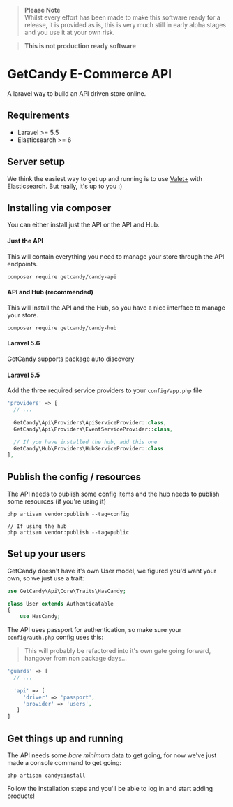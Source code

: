 
> **Please Note**  
> Whilst every effort has been made to make this software ready for a release, it is provided as is, this is very much still in early alpha stages and you use it at your own risk.  

> **This is not production ready software**

# GetCandy E-Commerce API
A laravel way to build an API driven store online.


## Requirements

- Laravel >= 5.5
- Elasticsearch >= 6

## Server setup
We think the easiest way to get up and running is to use [Valet+](https://github.com/weprovide/valet-plus) with Elasticsearch. But really, it's up to you :)

## Installing via composer

You can either install just the API or the API and Hub.

#### Just the API

This will contain everything you need to manage your store through the API endpoints.
```
composer require getcandy/candy-api
```

#### API and Hub (recommended)

This will install the API and the Hub, so you have a nice interface to manage your store.
```
composer require getcandy/candy-hub
```

#### Laravel 5.6
GetCandy supports package auto discovery

#### Laravel 5.5
Add the three required service providers to your `config/app.php` file

```php
'providers' => [
  // ...
  
  GetCandy\Api\Providers\ApiServiceProvider::class,
  GetCandy\Api\Providers\EventServiceProvider::class,
  
  // If you have installed the hub, add this one
  GetCandy\Hub\Providers\HubServiceProvider::class
],
```

## Publish the config / resources
The API needs to publish some config items and the hub needs to publish some resources (if you're using it)

```
php artisan vendor:publish --tag=config

// If using the hub
php artisan vendor:publish --tag=public
```

## Set up your users
GetCandy doesn't have it's own User model, we figured you'd want your own, so we just use a trait:

```php
use GetCandy\Api\Core\Traits\HasCandy;

class User extends Authenticatable
{
    use HasCandy;
```

The API uses passport for authentication, so make sure your `config/auth.php` config uses this:
> This will probably be refactored into it's own gate going forward, hangover from non package days...

```php
'guards' => [
  // ...
  
  'api' => [
     'driver' => 'passport',
     'provider' => 'users',
   ]
]
```


## Get things up and running
The API needs some _bare minimum_ data to get going, for now we've just made a console command to get going:

```
php artisan candy:install
```

Follow the installation steps and you'll be able to log in and start adding products!
